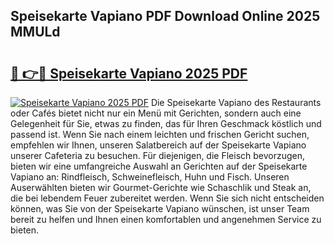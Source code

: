 ## Speisekarte Vapiano PDF Download Online 2025 MMULd

# <h2><a href="http://gcd4k7.nevu.top/?p=Speisekarte+Vapiano">🔗 👉🔴 Speisekarte Vapiano 2025 PDF</a></h2>

[![Speisekarte Vapiano 2025 PDF](https://i.imgur.com/dBaPXMq.png)](http://gcd4k7.nevu.top/?p=Speisekarte+Vapiano)
Die Speisekarte Vapiano des Restaurants oder Cafés bietet nicht nur ein Menü mit Gerichten, sondern auch eine Gelegenheit für Sie, etwas zu finden, das für Ihren Geschmack köstlich und passend ist. Wenn Sie nach einem leichten und frischen Gericht suchen, empfehlen wir Ihnen, unseren Salatbereich auf der Speisekarte Vapiano unserer Cafeteria zu besuchen. Für diejenigen, die Fleisch bevorzugen, bieten wir eine umfangreiche Auswahl an Gerichten auf der Speisekarte Vapiano an: Rindfleisch, Schweinefleisch, Huhn und Fisch. Unseren Auserwählten bieten wir Gourmet-Gerichte wie Schaschlik und Steak an, die bei lebendem Feuer zubereitet werden. Wenn Sie sich nicht entscheiden können, was Sie von der Speisekarte Vapiano wünschen, ist unser Team bereit zu helfen und Ihnen einen komfortablen und angenehmen Service zu bieten.
